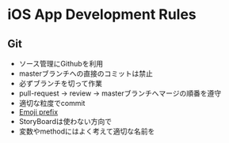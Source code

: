 # iOS App Development Rules  
## Git  
  - ソース管理にGithubを利用  　
  - masterブランチへの直接のコミットは禁止  
  - 必ずブランチを切って作業　
  - pull-request -> review -> masterブランチへマージの順番を遵守  
  - 適切な粒度でcommit  
  - [Emoji prefix](https://goodpatch.com/blog/beautiful-commits-with-emojis/)
- StoryBoardは使わない方向で  
- 変数やmethodにはよく考えて適切な名前を  
